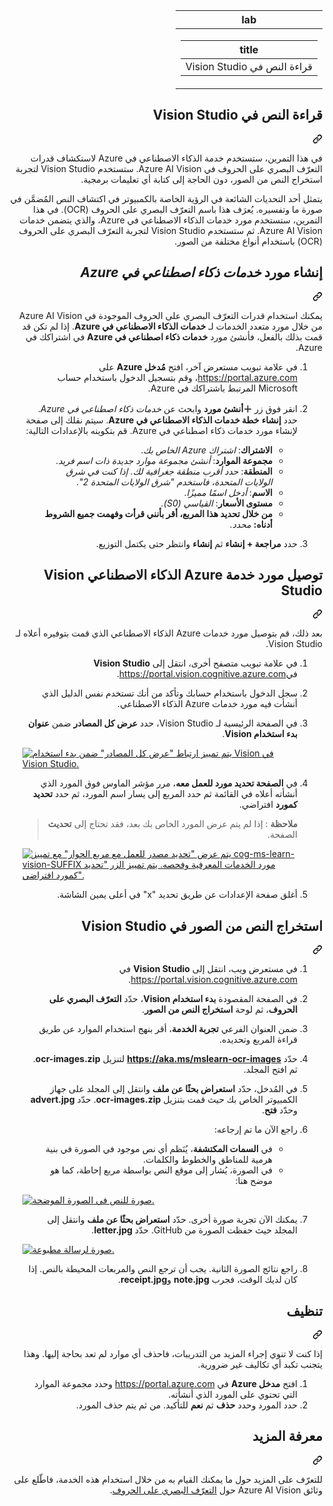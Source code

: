 <div class="Box-sc-g0xbh4-0 eoaCFS js-snippet-clipboard-copy-unpositioned undefined" data-hpc="true"><article class="markdown-body entry-content container-lg" itemprop="text"><div dir="rtl"><markdown-accessiblity-table data-catalyst=""><table>
  <thead>
  <tr>
  <th>lab</th>
  </tr>
  </thead>
  <tbody>
  <tr>
  <td><div dir="rtl"><table>
  <thead>
  <tr>
  <th>title</th>
  </tr>
  </thead>
  <tbody>
  <tr>
  <td><div dir="rtl">قراءة النص في Vision Studio</div></td>
  </tr>
  </tbody>
</table>
</div></td>
  </tr>
  </tbody>
</table></markdown-accessiblity-table>

<div class="markdown-heading" dir="rtl"><h1 tabindex="-1" class="heading-element" dir="rtl">قراءة النص في Vision Studio</h1><a id="user-content-قراءة-النص-في-vision-studio" class="anchor" aria-label="Permalink: قراءة النص في Vision Studio" href="#قراءة-النص-في-vision-studio"><svg class="octicon octicon-link" viewBox="0 0 16 16" version="1.1" width="16" height="16" aria-hidden="true"><path d="m7.775 3.275 1.25-1.25a3.5 3.5 0 1 1 4.95 4.95l-2.5 2.5a3.5 3.5 0 0 1-4.95 0 .751.751 0 0 1 .018-1.042.751.751 0 0 1 1.042-.018 1.998 1.998 0 0 0 2.83 0l2.5-2.5a2.002 2.002 0 0 0-2.83-2.83l-1.25 1.25a.751.751 0 0 1-1.042-.018.751.751 0 0 1-.018-1.042Zm-4.69 9.64a1.998 1.998 0 0 0 2.83 0l1.25-1.25a.751.751 0 0 1 1.042.018.751.751 0 0 1 .018 1.042l-1.25 1.25a3.5 3.5 0 1 1-4.95-4.95l2.5-2.5a3.5 3.5 0 0 1 4.95 0 .751.751 0 0 1-.018 1.042.751.751 0 0 1-1.042.018 1.998 1.998 0 0 0-2.83 0l-2.5 2.5a1.998 1.998 0 0 0 0 2.83Z"></path></svg></a></div>
<p dir="rtl">في هذا التمرين، ستستخدم خدمة الذكاء الاصطناعي في Azure لاستكشاف قدرات التعرّف البصري على الحروف في Azure AI Vision. ستستخدم Vision Studio لتجربة استخراج النص من الصور، دون الحاجة إلى كتابة أي تعليمات برمجية.</p>
<p dir="rtl">يتمثل أحد التحديات الشائعة في الرؤية الخاصة بالكمبيوتر في اكتشاف النص المُضمَّن في صورة ما وتفسيره. يُعرَف هذا باسم التعرّف البصري على الحروف (OCR). في هذا التمرين، ستستخدم مورد خدمات الذكاء الاصطناعي في Azure، والذي يتضمن خدمات Azure AI Vision. ثم ستستخدم Vision Studio لتجربة التعرّف البصري على الحروف (OCR) باستخدام أنواع مختلفة من الصور.</p>
<div class="markdown-heading" dir="rtl"><h2 tabindex="-1" class="heading-element" dir="rtl">إنشاء مورد <em>خدمات ذكاء اصطناعي في Azure</em></h2><a id="user-content-إنشاء-مورد-خدمات-ذكاء-اصطناعي-في-azure" class="anchor" aria-label="Permalink: إنشاء مورد خدمات ذكاء اصطناعي في Azure" href="#إنشاء-مورد-خدمات-ذكاء-اصطناعي-في-azure"><svg class="octicon octicon-link" viewBox="0 0 16 16" version="1.1" width="16" height="16" aria-hidden="true"><path d="m7.775 3.275 1.25-1.25a3.5 3.5 0 1 1 4.95 4.95l-2.5 2.5a3.5 3.5 0 0 1-4.95 0 .751.751 0 0 1 .018-1.042.751.751 0 0 1 1.042-.018 1.998 1.998 0 0 0 2.83 0l2.5-2.5a2.002 2.002 0 0 0-2.83-2.83l-1.25 1.25a.751.751 0 0 1-1.042-.018.751.751 0 0 1-.018-1.042Zm-4.69 9.64a1.998 1.998 0 0 0 2.83 0l1.25-1.25a.751.751 0 0 1 1.042.018.751.751 0 0 1 .018 1.042l-1.25 1.25a3.5 3.5 0 1 1-4.95-4.95l2.5-2.5a3.5 3.5 0 0 1 4.95 0 .751.751 0 0 1-.018 1.042.751.751 0 0 1-1.042.018 1.998 1.998 0 0 0-2.83 0l-2.5 2.5a1.998 1.998 0 0 0 0 2.83Z"></path></svg></a></div>
<p dir="rtl">يمكنك استخدام قدرات التعرّف البصري على الحروف الموجودة في Azure AI Vision من خلال مورد متعدد الخدمات لـ <strong>خدمات الذكاء الاصطناعي في Azure</strong>. إذا لم تكن قد قمت بذلك بالفعل، فأنشئ مورد <strong>خدمات ذكاء اصطناعي في Azure</strong> في اشتراكك في Azure.</p>
<ol dir="rtl">
<li>
<p dir="rtl">في علامة تبويب مستعرض آخر، افتح <strong>مُدخل Azure</strong> على <a href="https://portal.azure.com?azure-portal=true" rel="nofollow">https://portal.azure.com</a>، وقم بتسجيل الدخول باستخدام حساب Microsoft المرتبط باشتراكك في Azure.</p>
</li>
<li>
<p dir="rtl">انقر فوق زر <strong>＋أنشئ مورد</strong> وابحث عن <em>خدمات ذكاء اصطناعي في Azure</em>. حدد <strong>إنشاء</strong> <strong>خطة خدمات الذكاء الاصطناعي في Azure</strong>. سيتم نقلك إلى صفحة لإنشاء مورد خدمات ذكاء اصطناعي في Azure. قم بتكوينه بالإعدادات التالية:</p>
<ul dir="rtl">
<li><strong>الاشتراك</strong>: <em>اشتراك Azure الخاص بك</em>.</li>
<li><strong>مجموعة الموارد</strong>: <em>أنشئ مجموعة موارد جديدة ذات اسم فريد</em>.</li>
<li><strong>المنطقة</strong>: <em>حدد أقرب منطقة جغرافية لك. إذا كنت في شرق الولايات المتحدة، فاستخدم "شرق الولايات المتحدة 2"</em>.</li>
<li><strong>الاسم</strong>: <em>أدخل اسمًا مميزًا</em>.</li>
<li><strong>مستوى الأسعار</strong>: <em>القياسي (S0).</em></li>
<li><strong>من خلال تحديد هذا المربع، أقر بأنني قرأت وفهمت جميع الشروط أدناه:</strong> <em>محدد</em>.</li>
</ul>
</li>
<li>
<p dir="rtl">حدد <strong>مراجعة + إنشاء</strong> ثم <strong>إنشاء</strong> وانتظر حتى يكتمل التوزيع.</p>
</li>
</ol>
<div class="markdown-heading" dir="rtl"><h2 tabindex="-1" class="heading-element" dir="rtl">توصيل مورد خدمة Azure الذكاء الاصطناعي Vision Studio</h2><a id="user-content-توصيل-مورد-خدمة-azure-الذكاء-الاصطناعي-vision-studio" class="anchor" aria-label="Permalink: توصيل مورد خدمة Azure الذكاء الاصطناعي Vision Studio" href="#توصيل-مورد-خدمة-azure-الذكاء-الاصطناعي-vision-studio"><svg class="octicon octicon-link" viewBox="0 0 16 16" version="1.1" width="16" height="16" aria-hidden="true"><path d="m7.775 3.275 1.25-1.25a3.5 3.5 0 1 1 4.95 4.95l-2.5 2.5a3.5 3.5 0 0 1-4.95 0 .751.751 0 0 1 .018-1.042.751.751 0 0 1 1.042-.018 1.998 1.998 0 0 0 2.83 0l2.5-2.5a2.002 2.002 0 0 0-2.83-2.83l-1.25 1.25a.751.751 0 0 1-1.042-.018.751.751 0 0 1-.018-1.042Zm-4.69 9.64a1.998 1.998 0 0 0 2.83 0l1.25-1.25a.751.751 0 0 1 1.042.018.751.751 0 0 1 .018 1.042l-1.25 1.25a3.5 3.5 0 1 1-4.95-4.95l2.5-2.5a3.5 3.5 0 0 1 4.95 0 .751.751 0 0 1-.018 1.042.751.751 0 0 1-1.042.018 1.998 1.998 0 0 0-2.83 0l-2.5 2.5a1.998 1.998 0 0 0 0 2.83Z"></path></svg></a></div>
<p dir="rtl">بعد ذلك، قم بتوصيل مورد خدمات Azure الذكاء الاصطناعي الذي قمت بتوفيره أعلاه لـ Vision Studio.</p>
<ol dir="rtl">
<li>
<p dir="rtl">في علامة تبويب متصفح أخرى، انتقل إلى <strong>Vision Studio</strong> في<a href="https://portal.vision.cognitive.azure.com?azure-portal=true" rel="nofollow">https://portal.vision.cognitive.azure.com</a>.</p>
</li>
<li>
<p dir="rtl">سجل الدخول باستخدام حسابك وتأكد من أنك تستخدم نفس الدليل الذي أنشأت فيه مورد خدمات Azure الذكاء الاصطناعي.</p>
</li>
<li>
<p dir="rtl">في الصفحة الرئيسية لـ Vision Studio، حدد <strong>عرض كل المصادر</strong> ضمن <strong>عنوان بدء استخدام Vision</strong>.</p>
</li>
<p dir="auto"><a target="_blank" rel="noopener noreferrer" href="https://github.com/MicrosoftLearning/mslearn-ai-fundamentals/blob/main/Instructions/Labs/media/analyze-images-vision/vision-resources.png"><img src="https://github.com/MicrosoftLearning/mslearn-ai-fundamentals/blob/main/Instructions/Labs/media/analyze-images-vision/vision-resources.png" alt="يتم تمييز ارتباط &quot;عرض كل المصادر&quot; ضمن بدء استخدام Vision في Vision Studio." style="max-width: 100%;"></a></p>
</li>
<li>
<p dir="rtl">في <strong>الصفحة تحديد مورد للعمل معه</strong>، مرر مؤشر الماوس فوق المورد الذي أنشأته أعلاه في القائمة ثم حدد المربع إلى يسار اسم المورد، ثم حدد <strong>تحديد كمورد</strong> افتراضي.</p>
<blockquote>
<p dir="rtl"><strong>ملاحظة</strong> : إذا لم يتم عرض المورد الخاص بك بعد، فقد تحتاج إلى <strong>تحديث</strong> الصفحة.</p>
</li>
</blockquote>
<p dir="auto"><a target="_blank" rel="noopener noreferrer" href="https://github.com/MicrosoftLearning/mslearn-ai-fundamentals/blob/main/Instructions/Labs/media/analyze-images-vision/default-resource.png"><img src="https://github.com/MicrosoftLearning/mslearn-ai-fundamentals/blob/main/Instructions/Labs/media/analyze-images-vision/default-resource.png" alt="يتم عرض &quot;تحديد مصدر للعمل مع مربع الحوار&quot; مع تمييز cog-ms-learn-vision-SUFFIX مورد الخدمات المعرفية وفحصه. يتم تمييز الزر &quot;تحديد كمورد افتراضي&quot;." style="max-width: 100%;"></a></p>
</li>
<li>
<p dir="rtl">أغلق صفحة الإعدادات عن طريق تحديد "x" في أعلى يمين الشاشة.</p>
</li>
</ol>
<div class="markdown-heading" dir="rtl"><h2 tabindex="-1" class="heading-element" dir="rtl">استخراج النص من الصور في Vision Studio</h2><a id="user-content-استخراج-النص-من-الصور-في-vision-studio" class="anchor" aria-label="Permalink: استخراج النص من الصور في Vision Studio" href="#استخراج-النص-من-الصور-في-vision-studio"><svg class="octicon octicon-link" viewBox="0 0 16 16" version="1.1" width="16" height="16" aria-hidden="true"><path d="m7.775 3.275 1.25-1.25a3.5 3.5 0 1 1 4.95 4.95l-2.5 2.5a3.5 3.5 0 0 1-4.95 0 .751.751 0 0 1 .018-1.042.751.751 0 0 1 1.042-.018 1.998 1.998 0 0 0 2.83 0l2.5-2.5a2.002 2.002 0 0 0-2.83-2.83l-1.25 1.25a.751.751 0 0 1-1.042-.018.751.751 0 0 1-.018-1.042Zm-4.69 9.64a1.998 1.998 0 0 0 2.83 0l1.25-1.25a.751.751 0 0 1 1.042.018.751.751 0 0 1 .018 1.042l-1.25 1.25a3.5 3.5 0 1 1-4.95-4.95l2.5-2.5a3.5 3.5 0 0 1 4.95 0 .751.751 0 0 1-.018 1.042.751.751 0 0 1-1.042.018 1.998 1.998 0 0 0-2.83 0l-2.5 2.5a1.998 1.998 0 0 0 0 2.83Z"></path></svg></a></div>
<ol dir="rtl">
<li>
<p dir="rtl">في مستعرض ويب، انتقل إلى <strong>Vision Studio</strong> في <a href="https://portal.vision.cognitive.azure.com?azure-portal=true" rel="nofollow">https://portal.vision.cognitive.azure.com</a>.</p>
</li>
<li>
<p dir="rtl">في الصفحة المقصودة <strong>بدء استخدام Vision</strong>، حدّد <strong>التعرّف البصري على الحروف</strong>، ثم لوحة <strong>استخراج النص من الصور</strong>.</p>
</li>
<li>
<p dir="rtl">ضمن العنوان الفرعي <strong>تجربة الخدمة</strong>، أقر بنهج استخدام الموارد عن طريق قراءة المربع وتحديده.</p>
</li>
<li>
<p dir="rtl">حدّد <a href="https://aka.ms/mslearn-ocr-images" rel="nofollow"><strong>https://aka.ms/mslearn-ocr-images</strong></a> لتنزيل <strong>ocr-images.zip</strong>. ثم افتح المجلد.</p>
</li>
<li>
<p dir="rtl">في المُدخل، حدّد <strong>استعراض بحثًا عن ملف</strong> وانتقل إلى المجلد على جهاز الكمبيوتر الخاص بك حيث قمت بتنزيل <strong>ocr-images.zip</strong>. حدّد <strong>advert.jpg</strong> وحدّد <strong>فتح</strong>.</p>
</li>
<li>
<p dir="rtl">راجع الآن ما تم إرجاعه:</p>
<ul dir="rtl">
<li>في <strong>السمات المكتشفة</strong>، يُنَظم أي نص موجود في الصورة في بنية هرمية للمناطق والخطوط والكلمات.</li>
<li>في الصورة، يُشار إلى موقع النص بواسطة مربع إحاطة، كما هو موضح هنا:</li>
</ul>
</li>
<p dir="auto"><a target="_blank" rel="noopener noreferrer" href="https://github.com/MicrosoftLearning/mslearn-ai-fundamentals/blob/main/Instructions/Labs/media/read-text-computer-vision/advert-bounding-boxes.jpg"><img src="https://github.com/MicrosoftLearning/mslearn-ai-fundamentals/blob/main/Instructions/Labs/media/read-text-computer-vision/advert-bounding-boxes.jpg" alt="صورة للنص في الصورة الموضحة." style="max-width: 100%;"></a></p>
</li>
<li>
<p dir="rtl">يمكنك الآن تجربة صورة أخرى. حدّد <strong>استعراض بحثًا عن ملف</strong> وانتقل إلى المجلد حيث حفظت الصورة من GitHub. حدّد <strong>letter.jpg</strong>.</p>
</li>
<p dir="auto"><a target="_blank" rel="noopener noreferrer" href="https://github.com/MicrosoftLearning/mslearn-ai-fundamentals/blob/main/Instructions/Labs/media/read-text-computer-vision/letter.jpg"><img src="https://github.com/MicrosoftLearning/mslearn-ai-fundamentals/blob/main/Instructions/Labs/media/read-text-computer-vision/letter.jpg" alt="صورة لرسالة مطبوعة." style="max-width: 100%;"></a></p>
</li>
<li>
<p dir="rtl">راجع نتائج الصورة الثانية. يجب أن ترجع النص والمربعات المحيطة بالنص. إذا كان لديك الوقت، فجرب <strong>note.jpg</strong> و<strong>receipt.jpg</strong>.</p>
</li>
</ol>
<div class="markdown-heading" dir="rtl"><h2 tabindex="-1" class="heading-element" dir="rtl">تنظيف</h2><a id="user-content-تنظيف" class="anchor" aria-label="Permalink: تنظيف" href="#تنظيف"><svg class="octicon octicon-link" viewBox="0 0 16 16" version="1.1" width="16" height="16" aria-hidden="true"><path d="m7.775 3.275 1.25-1.25a3.5 3.5 0 1 1 4.95 4.95l-2.5 2.5a3.5 3.5 0 0 1-4.95 0 .751.751 0 0 1 .018-1.042.751.751 0 0 1 1.042-.018 1.998 1.998 0 0 0 2.83 0l2.5-2.5a2.002 2.002 0 0 0-2.83-2.83l-1.25 1.25a.751.751 0 0 1-1.042-.018.751.751 0 0 1-.018-1.042Zm-4.69 9.64a1.998 1.998 0 0 0 2.83 0l1.25-1.25a.751.751 0 0 1 1.042.018.751.751 0 0 1 .018 1.042l-1.25 1.25a3.5 3.5 0 1 1-4.95-4.95l2.5-2.5a3.5 3.5 0 0 1 4.95 0 .751.751 0 0 1-.018 1.042.751.751 0 0 1-1.042.018 1.998 1.998 0 0 0-2.83 0l-2.5 2.5a1.998 1.998 0 0 0 0 2.83Z"></path></svg></a></div>
<p dir="rtl">إذا كنت لا تنوي إجراء المزيد من التدريبات، فاحذف أي موارد لم تعد بحاجة إليها. وهذا يتجنب تكبد أي تكاليف غير ضرورية.</p>
<ol dir="rtl">
<li>افتح <strong>مدخل Azure</strong> في <a href="https://portal.azure.com?azure-portal=true" rel="nofollow">https://portal.azure.com</a> وحدد مجموعة الموارد التي تحتوي على المورد الذي أنشأته.</li>
<li>حدد المورد وحدد <strong>حذف</strong> ثم <strong>نعم</strong> للتأكيد. من ثم يتم حذف المورد.</li>
</ol>
<div class="markdown-heading" dir="rtl"><h2 tabindex="-1" class="heading-element" dir="rtl">معرفة المزيد</h2><a id="user-content-معرفة-المزيد" class="anchor" aria-label="Permalink: معرفة المزيد" href="#معرفة-المزيد"><svg class="octicon octicon-link" viewBox="0 0 16 16" version="1.1" width="16" height="16" aria-hidden="true"><path d="m7.775 3.275 1.25-1.25a3.5 3.5 0 1 1 4.95 4.95l-2.5 2.5a3.5 3.5 0 0 1-4.95 0 .751.751 0 0 1 .018-1.042.751.751 0 0 1 1.042-.018 1.998 1.998 0 0 0 2.83 0l2.5-2.5a2.002 2.002 0 0 0-2.83-2.83l-1.25 1.25a.751.751 0 0 1-1.042-.018.751.751 0 0 1-.018-1.042Zm-4.69 9.64a1.998 1.998 0 0 0 2.83 0l1.25-1.25a.751.751 0 0 1 1.042.018.751.751 0 0 1 .018 1.042l-1.25 1.25a3.5 3.5 0 1 1-4.95-4.95l2.5-2.5a3.5 3.5 0 0 1 4.95 0 .751.751 0 0 1-.018 1.042.751.751 0 0 1-1.042.018 1.998 1.998 0 0 0-2.83 0l-2.5 2.5a1.998 1.998 0 0 0 0 2.83Z"></path></svg></a></div>
<p dir="rtl">للتعرّف على المزيد حول ما يمكنك القيام به من خلال استخدام هذه الخدمة، فاطّلع على وثائق Azure AI Vision حول <a href="https://learn.microsoft.com/azure/ai-services/computer-vision/overview-ocr" rel="nofollow">التعرّف البصري على الحروف</a>.</p>
</article></div>
